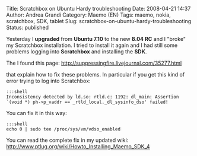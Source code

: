 Title: Scratchbox on Ubuntu Hardy troubleshooting
Date: 2008-04-21 14:37
Author: Andrea Grandi
Category: Maemo (EN)
Tags: maemo, nokia, scratchbox, SDK, tablet
Slug: scratchbox-on-ubuntu-hardy-troubleshooting
Status: published

Yesterday I **upgraded** from **Ubuntu 7.10** to the new **8.04 RC** and
I "broke" my Scratchbox installation. I tried to install it again and I
had still some problems logging into **Scratchbox** and installing the
**SDK**.

The I found this page: <http://suppressingfire.livejournal.com/35277.html>

that explain how to fix these problems. In particular if you get this
kind of error trying to log into Scratchbox:

    :::shell
    Inconsistency detected by ld.so: rtld.c: 1192: dl_main: Assertion `(void *) ph->p_vaddr == _rtld_local._dl_sysinfo_dso' failed!

You can fix it in this way:

    :::shell
    echo 0 | sudo tee /proc/sys/vm/vdso_enabled

You can read the complete fix in my updated wiki: <http://www.ptlug.org/wiki/Howto_Installing_Maemo_SDK_4>
